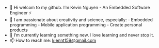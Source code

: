 - 👋 Hi welcom to my github. I’m Kevin Nguyen - An Embedded Software Engineer ⚡
- 🔭 I am passionate about creativity and science, especially:
          - Embedded programming
          - Mobile application programming
          - Create personal products  
- 🌱 I’m currently learning something new. I love learning and never stop it. 
- 📫 How to reach me: kiennt159@gmail.com 
<!---
KienNguyen9/KienNguyen9 is a ✨ special ✨ repository because its `README.md` (this file) appears on your GitHub profile.
You can click the Preview link to take a look at your changes.
--->
